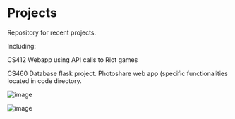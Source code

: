 # Projects
Repository for recent projects.

Including:

CS412 Webapp using API calls to Riot games

CS460 Database flask project. Photoshare web app (specific functionalities located in code directory.

![image](https://user-images.githubusercontent.com/117403334/204979841-6c5421b7-7a98-4a24-ac1f-34f365040413.png)


![image](https://user-images.githubusercontent.com/117403334/204979712-f4607291-fa72-48df-8231-bbca57b95cf1.png)


